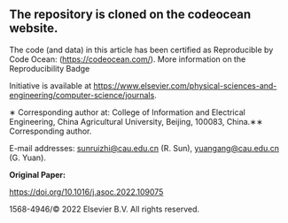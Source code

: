 ## The repository is cloned on the codeocean website.

The code (and data) in this article has been certified as Reproducible by Code Ocean: (https://codeocean.com/). More
information on the Reproducibility Badge

Initiative is available at https://www.elsevier.com/physical-sciences-and-engineering/computer-science/journals.

∗ Corresponding author at: College of Information and Electrical Engineering, China Agricultural University, Beijing,
100083, China.∗∗ Corresponding author.

E-mail addresses: sunruizhi@cau.edu.cn (R. Sun), yuangang@cau.edu.cn (G. Yuan).

**Original Paper:**

https://doi.org/10.1016/j.asoc.2022.109075

1568-4946/© 2022 Elsevier B.V. All rights reserved.